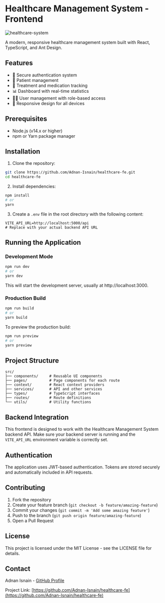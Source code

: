 # Healthcare Management System - Frontend
![healthcare-system](https://github.com/user-attachments/assets/ca7c2cb8-3d88-4b8a-a675-62f119f447b9)


A modern, responsive healthcare management system built with React, TypeScript, and Ant Design.

## Features

- 🔐 Secure authentication system
- 👥 Patient management
- 💊 Treatment and medication tracking
- 📊 Dashboard with real-time statistics
- 👩‍⚕️ User management with role-based access
- 📱 Responsive design for all devices

## Prerequisites

- Node.js (v14.x or higher)
- npm or Yarn package manager

## Installation

1. Clone the repository:

```bash
git clone https://github.com/Adnan-Isnain/healthcare-fe.git
cd healthcare-fe
```

2. Install dependencies:

```bash
npm install
# or
yarn
```

3. Create a `.env` file in the root directory with the following content:

```
VITE_API_URL=http://localhost:5000/api
# Replace with your actual backend API URL
```

## Running the Application

### Development Mode

```bash
npm run dev
# or
yarn dev
```

This will start the development server, usually at http://localhost:3000.

### Production Build

```bash
npm run build
# or
yarn build
```

To preview the production build:

```bash
npm run preview
# or
yarn preview
```

## Project Structure

```
src/
├── components/     # Reusable UI components
├── pages/          # Page components for each route
├── context/        # React context providers
├── services/       # API and other services
├── types/          # TypeScript interfaces
├── routes/         # Route definitions
└── utils/          # Utility functions
```

## Backend Integration

This frontend is designed to work with the Healthcare Management System backend API. Make sure your backend server is running and the `VITE_API_URL` environment variable is correctly set.

## Authentication

The application uses JWT-based authentication. Tokens are stored securely and automatically included in API requests.

## Contributing

1. Fork the repository
2. Create your feature branch (`git checkout -b feature/amazing-feature`)
3. Commit your changes (`git commit -m 'Add some amazing feature'`)
4. Push to the branch (`git push origin feature/amazing-feature`)
5. Open a Pull Request

## License

This project is licensed under the MIT License - see the LICENSE file for details.

## Contact

Adnan Isnain - [GitHub Profile](https://github.com/Adnan-Isnain)

Project Link: [https://github.com/Adnan-Isnain/healthcare-fe](https://github.com/Adnan-Isnain/healthcare-fe)
